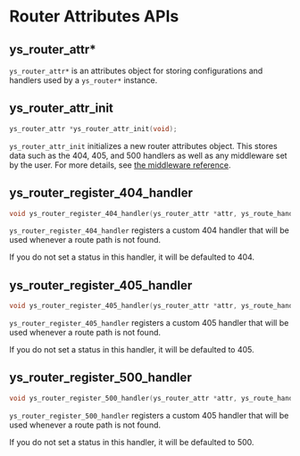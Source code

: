 # Router Attributes APIs

## ys_router_attr*

`ys_router_attr*` is an attributes object for storing configurations and handlers used by a `ys_router*` instance.

## ys_router_attr_init

```c
ys_router_attr *ys_router_attr_init(void);
```

`ys_router_attr_init` initializes a new router attributes object. This stores data such as the 404, 405, and 500 handlers as well as any middleware set by the user.
For more details, see [the middleware reference](./middleware.md).

## ys_router_register_404_handler

```c
void ys_router_register_404_handler(ys_router_attr *attr, ys_route_handler *h);
```

`ys_router_register_404_handler` registers a custom 404 handler that will be used whenever a route path is not found.

If you do not set a status in this handler, it will be defaulted to 404.

## ys_router_register_405_handler

```c
void ys_router_register_405_handler(ys_router_attr *attr, ys_route_handler *h);
```

`ys_router_register_405_handler` registers a custom 405 handler that will be used whenever a route path is not found.

If you do not set a status in this handler, it will be defaulted to 405.

## ys_router_register_500_handler

```c
void ys_router_register_500_handler(ys_router_attr *attr, ys_route_handler *h);
```

`ys_router_register_500_handler` registers a custom 405 handler that will be used whenever a route path is not found.

If you do not set a status in this handler, it will be defaulted to 500.
